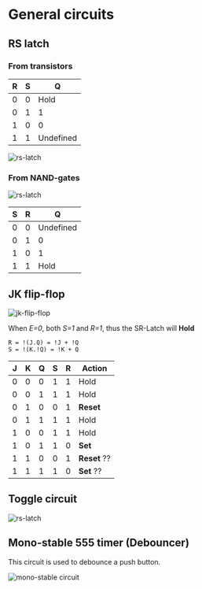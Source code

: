 # General circuits

## RS latch

### From transistors

| R | S | Q
|-- |-- |--
| 0 | 0 | Hold
| 0 | 1 | 1
| 1 | 0 | 0
| 1 | 1 | Undefined

![rs-latch](resources/rs.svg "rs Latch")

### From NAND-gates

![rs-latch](resources/nand-rs.svg "rs Latch")

| S | R | Q
|-- |-- |--
| 0 | 0 | Undefined
| 0 | 1 | 0
| 1 | 0 | 1
| 1 | 1 | Hold

## JK flip-flop

![jk-flip-flop](resources/jk.svg "jk")

When *E=0*, both *S=1* and *R=1*, thus the SR-Latch will **Hold**

```
R = !(J.Q) = !J + !Q
S = !(K.!Q) = !K + Q
```

| J | K | Q | S | R | Action
|-- |-- |-- |-- |-- |--
| 0 | 0 | 0 | 1 | 1 | Hold
| 0 | 0 | 1 | 1 | 1 | Hold
| 0 | 1 | 0 | 0 | 1 | **Reset**
| 0 | 1 | 1 | 1 | 1 | Hold
| 1 | 0 | 0 | 1 | 1 | Hold
| 1 | 0 | 1 | 1 | 0 | **Set**
| 1 | 1 | 0 | 0 | 1 | **Reset** ??
| 1 | 1 | 1 | 1 | 0 | **Set** ??

## Toggle circuit

![rs-latch](resources/toggle.svg)

## Mono-stable 555 timer (Debouncer)

This circuit is used to debounce a push button.

![mono-stable circuit](resources/mono-stable-555-debouncer.svg "mono-stable-multivibrator Circuit")



